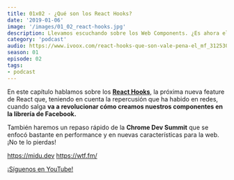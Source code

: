 ```yaml
---
title: 01x02 - ¿Qué son los React Hooks?
date: '2019-01-06'
image: '/images/01_02_react-hooks.jpg'
description: Llevamos escuchando sobre los Web Components. ¿Es ahora el momento de implementarlos en producción? ¿Ha llegado su momento?
category: 'podcast'
audio: https://www.ivoox.com/react-hooks-que-son-vale-pena-el_mf_31253097_feed_1.mp3
season: 01
episode: 02
tags:
- podcast
---
```


En este capítulo hablamos sobre los **[React Hooks](https://midu.dev/react-hooks-introduccion-saca-todo-el-potencial-sin-class/)**, la próxima nueva feature de React que, teniendo en cuenta la repercusión que ha habido en redes, cuando salga **va a revolucionar cómo creamos nuestros componentes en la librería de Facebook.**
 
También haremos un repaso rápido de la **Chrome Dev Summit** que se enfocó bastante en performance y en nuevas características para la web. ¡No te lo pierdas!

https://midu.dev
https://wtf.fm/

[¡Síguenos en YouTube!](https://www.youtube.com/c/midudev?sub_confirmation=1)